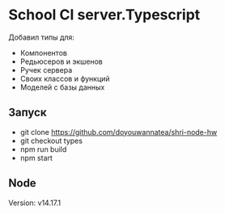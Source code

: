 # School CI server.Typescript

Добавил типы для:

* Компонентов
* Редьюсеров и экшенов
* Ручек сервера
* Своих классов и функций
* Моделей с базы данных

## Запуск

* git clone <https://github.com/doyouwannatea/shri-node-hw>
* git checkout types
* npm run build
* npm start

## Node

Version: v14.17.1

